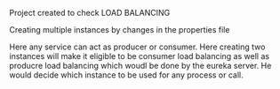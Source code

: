 Project created to check LOAD BALANCING

Creating multiple instances by changes in the properties file 

Here any service can act as producer or consumer. Here creating two instances will make it eligible to be consumer load balancing as well as producre load balancing which woudl be done by the eureka server. He would decide which instance to be used for any process or call.